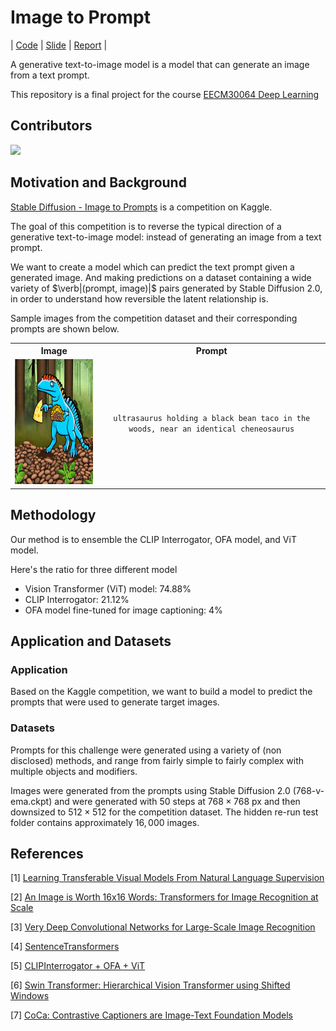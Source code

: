 # Image to Prompt

| [Code](./clipinterrogator-ofa-vit.ipynb) | [Slide](https://www.slideshare.net/jacksonChen22/imagetopromptspdf) | [Report](./Image_To_Prompts.pdf) |

A generative text-to-image model is a model that can generate an image from a text prompt.

This repository is a final project for the course [EECM30064 Deep Learning](https://timetable.nycu.edu.tw/?r=main/crsoutline&Acy=111&Sem=2&CrsNo=535361&lang=zh-tw)

## Contributors

<a href="https://github.com/jacksonchen1998/Image-to-Prompts/graphs/contributors">
  <img src="http://contributors.nn.ci/api?repo=jacksonchen1998/Image-to-Prompts" />
</a>

## Motivation and Background

[Stable Diffusion - Image to Prompts](https://www.kaggle.com/competitions/stable-diffusion-image-to-prompts/overview) is a competition on Kaggle.

The goal of this competition is to reverse the typical direction of a generative text-to-image model: instead of generating an image from a text prompt.

We want to  create a model which can predict the text prompt given a generated image. And making predictions on a dataset containing a wide variety of $\verb|(prompt, image)|$ pairs generated by Stable Diffusion 2.0, in order to understand how reversible the latent relationship is.

Sample images from the competition dataset and their corresponding prompts are shown below.

<table>
    <tr>
        <th>
            <center>Image</center>
        </th>
        <th>
            <center>Prompt</center>
        </th>
    </tr>
    <tr>
        <td>
            <center><img src="./images/92e911621.png" width="200" height="200"></center>
        </td>
        <td>
            <center><code>ultrasaurus holding a black bean taco in the woods, near an identical cheneosaurus</code></center>
        </td>
    </tr>
</table>

## Methodology

Our method is to ensemble the CLIP Interrogator, OFA model, and ViT model.

Here's the ratio for three different model
- Vision Transformer (ViT) model:  74.88%
- CLIP Interrogator: 21.12%
- OFA model fine-tuned for image captioning: 4%

## Application and Datasets

### Application

Based on the Kaggle competition, we want to build a model to predict the prompts that were used to generate target images.

### Datasets

Prompts for this challenge were generated using a variety of (non disclosed) methods, and range from fairly simple to fairly complex with multiple objects and modifiers.

Images were generated from the prompts using Stable Diffusion $2.0$ ($768$-v-ema.ckpt) and were generated with 50 steps at $768 \times 768$ px and then downsized to $512 \times 512$ for the competition dataset. The hidden re-run test folder contains approximately $16,000$ images.

## References

[1] [Learning Transferable Visual Models From Natural Language Supervision](https://arxiv.org/pdf/2103.00020.pdf)

[2] [An Image is Worth 16x16 Words: Transformers for Image Recognition at Scale](https://arxiv.org/pdf/2010.11929.pdf)

[3] [Very Deep Convolutional Networks for Large-Scale Image Recognition](https://arxiv.org/pdf/1409.1556.pdf)

[4] [SentenceTransformers](https://www.sbert.net/)

[5] [CLIPInterrogator + OFA + ViT](https://www.kaggle.com/code/motono0223/clipinterrogator-ofa-vit)

[6] [Swin Transformer: Hierarchical Vision Transformer using Shifted Windows](https://arxiv.org/pdf/2103.14030.pdf)

[7] [CoCa: Contrastive Captioners are Image-Text Foundation Models](https://arxiv.org/pdf/2205.01917.pdf)
